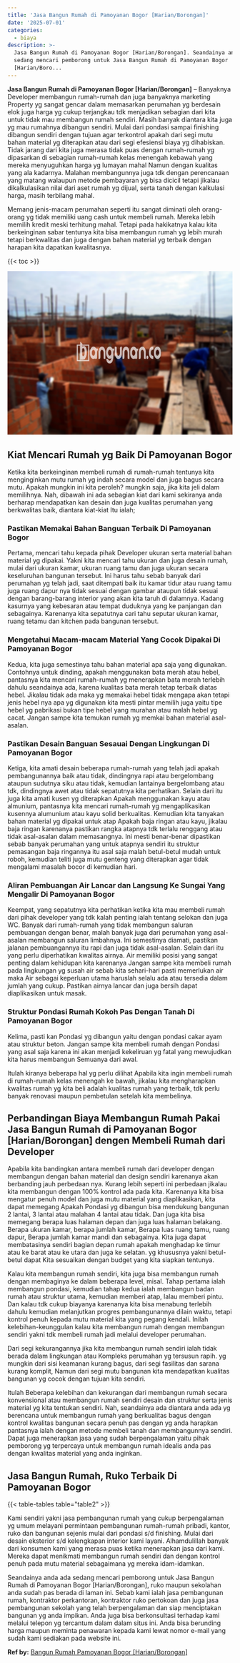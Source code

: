 ```yaml
---
title: 'Jasa Bangun Rumah di Pamoyanan Bogor [Harian/Borongan]'
date: '2025-07-01'
categories:
  - biaya
description: >-
  Jasa Bangun Rumah di Pamoyanan Bogor [Harian/Borongan]. Seandainya anda ada
  sedang mencari pemborong untuk Jasa Bangun Rumah di Pamoyanan Bogor
  [Harian/Boro...
---
```


**Jasa Bangun Rumah di Pamoyanan Bogor \[Harian/Borongan\]** – Banyaknya Developer membangun rumah-rumah dan juga banyaknya marketing Property yg sangat gencar dalam memasarkan perumahan yg berdesain elok juga harga yg cukup terjangkau tdk menjadikan sebagian dari kita untuk tidak mau membangun rumah sendiri. Masih banyak diantara kita juga yg mau rumahnya dibangun sendiri. Mulai dari pondasi sampai finishing dibangun sendiri dengan tujuan agar terkontrol apakah dari segi mutu bahan material yg diterapkan atau dari segi efesiensi biaya yg dihabiskan. Tidak jarang dari kita juga merasa tidak puas dengan rumah-rumah yg dipasarkan di sebagian rumah-rumah kelas menengah kebawah yang mereka menyuguhkan harga yg lumayan mahal Namun dengan kualitas yang ala kadarnya. Malahan membangunnya juga tdk dengan perencanaan yang matang walaupun metode pembayaran yg bisa dicicil tetapi jikalau dikalkulasikan nilai dari aset rumah yg dijual, serta tanah dengan kalkulasi harga, masih terbilang mahal.

Memang jenis-macam perumahan seperti itu sangat diminati oleh orang-orang yg tidak memiliki uang cash untuk membeli rumah. Mereka lebih memilih kredit meski terhitung mahal. Tetapi pada hakikatnya kalau kita berkeinginan sabar tentunya kita bisa membangun rumah yg lebih murah tetapi berkwalitas dan juga dengan bahan material yg terbaik dengan harapan kita dapatkan kwalitasnya.

{{< toc >}}

![Jasa Bangun Rumah di Pamoyanan Bogor [Harian/Borongan]](/images/borong-bangunan-16.png)

## Kiat Mencari Rumah yg Baik Di Pamoyanan Bogor

Ketika kita berkeinginan membeli rumah di rumah-rumah tentunya kita menginginkan mutu rumah yg indah secara model dan juga bagus secara mutu. Apakah mungkin ini kita peroleh? mungkin saja, jika kita jeli dalam memilihnya. Nah, dibawah ini ada sebagian kiat dari kami sekiranya anda berharap mendapatkan kan desain dan juga kualitas perumahan yang berkwalitas baik, diantara kiat-kiat Itu ialah;

### Pastikan Memakai Bahan Banguan Terbaik Di Pamoyanan Bogor

Pertama, mencari tahu kepada pihak Developer ukuran serta material bahan material yg dipakai. Yakni kita mencari tahu ukuran dan juga desain rumah, mulai dari ukuran kamar, ukuran ruang tamu dan juga ukuran secara keseluruhan bangunan tersebut. Ini harus tahu sebab banyak dari perumahan yg telah jadi, saat ditempati baik itu kamar tidur atau ruang tamu juga ruang dapur nya tidak sesuai dengan gambar ataupun tidak sesuai dengan barang-barang interior yang akan kita taruh di dalamnya. Kadang kasurnya yang kebesaran atau tempat duduknya yang ke panjangan dan sebagainya. Karenanya kita sepatutnya cari tahu seputar ukuran kamar, ruang tetamu dan kitchen pada bangunan tersebut.

### Mengetahui Macam-macam Material Yang Cocok Dipakai Di Pamoyanan Bogor

Kedua, kita juga semestinya tahu bahan material apa saja yang digunakan. Contohnya untuk dinding, apakah menggunakan bata merah atau hebel, pantasnya kita mencari rumah-rumah yg menerapkan bata merah terlebih dahulu seandainya ada, karena kualitas bata merah tetap terbaik diatas hebel. Jikalau tidak ada maka yg memakai hebel tidak mengapa akan tetapi jenis hebel nya apa yg digunakan kita mesti pintar memilih juga yaitu tipe hebel yg pabrikasi bukan tipe hebel yang murahan atau malah hebel yg cacat. Jangan sampe kita temukan rumah yg memkai bahan material asal-asalan.

### Pastikan Desain Banguan Sesauai Dengan Lingkungan Di Pamoyanan Bogor

Ketiga, kita amati desain beberapa rumah-rumah yang telah jadi apakah pembangunannya baik atau tidak, dindingnya rapi atau bergelombang ataupun sudutnya siku atau tidak, kemudian lantainya bergelombang atau tdk, dindingnya awet atau tidak sepatutnya kita perhatikan. Selain dari itu juga kita amati kusen yg diterapkan Apakah menggunakan kayu atau almunium, pantasnya kita mencari rumah-rumah yg mengaplikasikan kusennya alumunium atau kayu solid berkualitas. Kemudian kita tanyakan bahan material yg dipakai untuk atap Apakah baja ringan atau kayu, jikalau baja ringan karenanya pastikan rangka atapnya tdk terlalu renggang atau tidak asal-asalan dalam memasangnya. Ini mesti benar-benar dipastikan sebab banyak perumahan yang untuk atapnya sendiri itu struktur pemasangan baja ringannya itu asal saja malah betul-betul mudah untuk roboh, kemudian teliti juga mutu genteng yang diterapkan agar tidak mengalami masalah bocor di kemudian hari.

### Aliran Pembuangan Air Lancar dan Langsung Ke Sungai Yang Mengalir Di Pamoyanan Bogor

Keempat, yang sepatutnya kita perhatikan ketika kita mau membeli rumah dari pihak developer yang tdk kalah penting ialah tentang selokan dan juga WC. Banyak dari rumah-rumah yang tidak membangun saluran pembuangan dengan benar, malah banyak juga dari perumahan yang asal-asalan membangun saluran limbahnya. Ini semestinya diamati, pastikan jalanan pembuangannya itu rapi dan juga tidak asal-asalan. Selain dari itu yang perlu diperhatikan kwalitas airnya. Air memiliki posisi yang sangat penting dalam kehidupan kita karenanya Jangan sampe kita membeli rumah pada lingkungan yg susah air sebab kita sehari-hari pasti memerlukan air maka Air sebagai keperluan utama haruslah selalu ada atau tersedia dalam jumlah yang cukup. Pastikan airnya lancar dan juga bersih dapat diaplikasikan untuk masak.

### Struktur Pondasi Rumah Kokoh Pas Dengan Tanah Di Pamoyanan Bogor

Kelima, pasti kan Pondasi yg dibangun yaitu dengan pondasi cakar ayam atau struktur beton. Jangan sampe kita membeli rumah dengan Pondasi yang asal saja karena ini akan menjadi kekeliruan yg fatal yang mewujudkan kita harus membangun Semuanya dari awal.

Itulah kiranya beberapa hal yg perlu dilihat Apabila kita ingin membeli rumah di rumah-rumah kelas menengah ke bawah, jikalau kita mengharapkan kwalitas rumah yg kita beli adalah kualitas rumah yang terbaik, tdk perlu banyak renovasi maupun pembetulan setelah kita membelinya.

## Perbandingan Biaya Membangun Rumah Pakai Jasa Bangun Rumah di Pamoyanan Bogor \[Harian/Borongan\] dengen Membeli Rumah dari Developer

Apabila kita bandingkan antara membeli rumah dari developer dengan membangun dengan bahan material dan design sendiri karenanya akan berbanding jauh perbedaan nya. Kurang lebih seperti ini perbedaan jikalau kita membangun dengan 100% kontrol ada pada kita. Karenanya kita bisa mengatur penuh model dan juga mutu material yang diaplikasikan, kita dapat memegang Apakah Pondasi yg dibangun bisa mendukung bangunan 2 lantai, 3 lantai atau malahan 4 lantai atau tidak. Dan juga kita bisa memegang berapa luas halaman depan dan juga luas halaman belakang. Berapa ukuran kamar, berapa jumlah kamar, Berapa luas ruang tamu, ruang dapur, Berapa jumlah kamar mandi dan sebagainya. Kita juga dapat membatasinya sendiri bagian depan rumah apakah menghadap ke timur atau ke barat atau ke utara dan juga ke selatan. yg khususnya yakni betul-betul dapat Kita sesuaikan dengan budget yang kita siapkan tentunya.

Kalau kita membangun rumah sendiri, kita juga bisa membangun rumah dengan membaginya ke dalam beberapa level, misal. Tahap pertama ialah membangun pondasi, kemudian tahap kedua ialah membangun badan rumah atau struktur utama, kemudian memberi atap, lalau memberi pintu. Dan kalau tdk cukup biayanya karenanya kita bisa menabung terlebih dahulu kemudian melanjutkan progres pembangunannya dilain waktu, tetapi kontrol penuh kepada mutu material kita yang pegang kendali. Inilah kelebihan-keunggulan kalau kita membangun rumah dengan membangun sendiri yakni tdk membeli rumah jadi melalui developer perumahan.

Dari segi kekurangannya jika kita membangun rumah sendiri ialah tidak berada dalam lingkungan atau Kompleks perumahan yg tersusun rapih. yg mungkin dari sisi keamanan kurang bagus, dari segi fasilitas dan sarana kurang komplit, Namun dari segi mutu bangunan kita mendapatkan kualitas bangunan yg cocok dengan tujuan kita sendiri.

Itulah Beberapa kelebihan dan kekurangan dari membangun rumah secara konvensional atau membangun rumah sendiri desain dan struktur serta jenis material yg kita tentukan sendiri. Nah, seandainya ada diantara anda ada yg berencana untuk membangun rumah yang berkualitas bagus dengan kontrol kwalitas bangunan secara penuh pas dengan yg anda harapkan pantasnya ialah dengan metode membeli tanah dan membangunnya sendiri. Dapat juga menerapkan jasa yang sudah berpengalaman yaitu pihak pemborong yg terpercaya untuk membangun rumah idealis anda pas dengan kwalitas material yang anda inginkan.

## Jasa Bangun Rumah, Ruko Terbaik Di Pamoyanan Bogor

{{< table-tables table="table2" >}}

Kami sendiri yakni jasa pembangunan rumah yang cukup berpengalaman yg umum melayani permintaan pembangunan rumah-rumah pribadi, kantor, ruko dan bangunan sejenis mulai dari pondasi s/d finishing. Mulai dari desain eksterior s/d kelengkapan interior kami layani. Alhamdulillah banyak dari konsumen kami yang merasa puas ketika menerapkan jasa dari kami. Mereka dapat menikmati membangun rumah sendiri dan dengan kontrol penuh pada mutu material sebagaimana yg mereka idam-idamkan.

Seandainya anda ada sedang mencari pemborong untuk Jasa Bangun Rumah di Pamoyanan Bogor \[Harian/Borongan\], ruko maupun sekolahan anda sudah pas berada di laman ini. Sebab kami ialah jasa pembangunan rumah, kontraktor perkantoran, kontraktor ruko pertokoan dan juga jasa pembangunan sekolah yang telah berpengalaman dan siap menciptakan bangunan yg anda impikan. Anda juga bisa berkonsultasi terhadap kami melalui telepon yg tercantum dalam dalam situs ini. Anda bisa berunding harga maupun meminta penawaran kepada kami lewat nomor e-mail yang sudah kami sediakan pada website ini.

**Ref by:** [Bangun Rumah Pamoyanan Bogor [Harian/Borongan]](https://id.wikipedia.org/wiki/Bangun)
